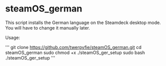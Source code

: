 # steamOS_german
This script installs the German language on the Steamdeck desktop mode. You will have to change it manually later.


Usage:
 
'''
git clone https://github.com/twerpyfie/steamOS_german.git
cd steamOS_german
sudo chmod +x ./steamOS_ger_setup
sudo bash ./steamOS_ger_setup
'''

